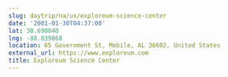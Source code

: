 ```yaml
---
slug: daytrip/na/us/exploreum-science-center
date: '2001-01-30T04:37:00'
lat: 30.690040
lng: -88.039868
location: 65 Government St, Mobile, AL 36602, United States
external_url: https://www.exploreum.com
title: Exploreum Science Center
---
```



